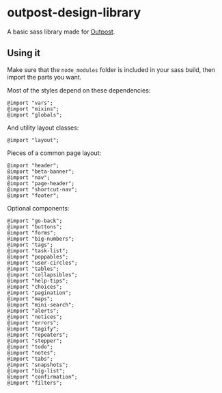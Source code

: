 # outpost-design-library

A basic sass library made for [Outpost](github.com/wearefuturegov/outpost).

## Using it

Make sure that the `node_modules` folder is included in your sass build, then import the parts you want.

Most of the styles depend on these dependencies:

```
@import "vars";
@import "mixins";
@import "globals";
```

And utility layout classes:

```
@import "layout";
```

Pieces of a common page layout:

```
@import "header";
@import "beta-banner";
@import "nav";
@import "page-header";
@import "shortcut-nav";
@import "footer";
```

Optional components:

```
@import "go-back";
@import "buttons";
@import "forms";
@import "big-numbers";
@import "tags";
@import "task-list";
@import "poppables";
@import "user-circles";
@import "tables";
@import "collapsibles";
@import "help-tips";
@import "choices";
@import "pagination";
@import "maps";
@import "mini-search";
@import "alerts";
@import "notices";
@import "errors";
@import "tagify";
@import "repeaters";
@import "stepper";
@import "todo";
@import "notes";
@import "tabs";
@import "snapshots";
@import "big-list";
@import "confirmation";
@import "filters";
```